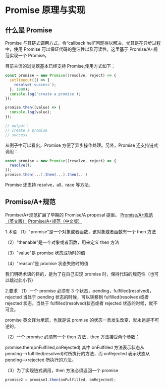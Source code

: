 # Promise 原理与实现

## 什么是 Promise

Promise 与其链式调用方式，令“callback hell”问题得以解决，尤其是在异步过程中，使用 Promise 可以保证代码的整洁性以及可读性。这里基于 Promise/A+规范实现一个 Promise。

目前主流的浏览器基本已经支持 Promise,使用方式如下：

```js
const promise = new Promise((resolve, reject) => {
  setTimeout(() => {
    resolve('success');
  }, 1000);
  console.log('create a promise');
});

promise.then((value) => {
  console.log(value);
});

// output：
// create a promise
// success
```

从例子中可以看出，Promise 方便了异步操作处理。另外，Promise 还支持链式调用：

```js
const promise = new Promise((resolve, reject) => {
  resolve();
});
promise.then(...).then(...).then(...)
```

Promise 还支持 resolve，all，race 等方法。

## Promise/A+规范

Promise/A+规范扩展了早期的 Promise/A proposal 提案。
[Promise/A+规范（英文版）](https://promisesaplus.com/)
[Promise/A+规范（中文版）](https://promisesaplus.cn/)

1.术语
（1）"promise"是一个对象或者函数，该对象或者函数有一个 then 方法

（2）"thenable"是一个对象或者函数，用来定义 then 方法

（3）"value"是 promise 状态成功时的值

（4）"reason"是 promise 状态失败时的值

我们明确术语的目的，是为了在自己实现 promise 时，保持代码的规范性（也可以跳过此小节）

2.要求
（1）一个 promise 必须有 3 个状态，pending，fulfilled(resolved)，rejected 当处于 pending 状态的时候，可以转移到 fulfilled(resolved)或者 rejected 状态。当处于 fulfilled(resolved)状态或者 rejected 状态的时候，就不可变。

promise 英文译为承诺，也就是说 promise 的状态一旦发生改变，就永远是不可逆的。

（2）一个 promise 必须有一个 then 方法，then 方法接受两个参数：

promise.then(onFulfilled,onRejected)
其中 onFulfilled 方法表示状态从 pending——>fulfilled(resolved)时所执行的方法，而 onRejected 表示状态从 pending——>rejected 所执行的方法。

（3）为了实现链式调用，then 方法必须返回一个 promise

```js
promise2 = promise1.then(onFulfilled, onRejected);
```
